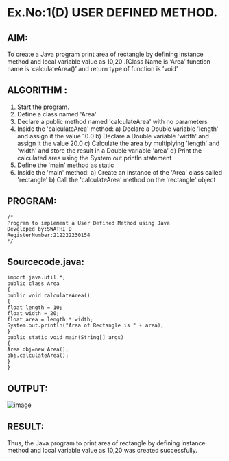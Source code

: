 # Ex.No:1(D) USER DEFINED METHOD.

## AIM:
To create a Java program print area of rectangle by defining instance method and local variable value as 10,20 .[Class Name is ‘Area’ function name is ‘calculateArea()’ and return type of function is ’void’

## ALGORITHM :
1.	Start the program.
2.	Define a class named 'Area'
3.	Declare a public method named 'calculateArea' with no parameters
4.	Inside the 'calculateArea' method:
a)	Declare a Double variable 'length' and assign it the value 10.0
b)	Declare a Double variable 'width' and assign it the value 20.0
c)	Calculate the area by multiplying 'length' and 'width' and store the result in a Double variable 'area'
d)	Print the calculated area using the System.out.println statement
5.	Define the 'main' method as static
6.	Inside the 'main' method:
a)	Create an instance of the 'Area' class called 'rectangle'
b)	Call the 'calculateArea' method on the 'rectangle' object




## PROGRAM:
 ```
/*
Program to implement a User Defined Method using Java
Developed by:SWATHI D 
RegisterNumber:212222230154
*/
```

## Sourcecode.java:
```
import java.util.*;
public class Area
{
public void calculateArea()
{
float length = 10;
float width = 20;
float area = length * width;
System.out.println("Area of Rectangle is " + area);
}
public static void main(String[] args)
{
Area obj=new Area();
obj.calculateArea();
}
}
```








## OUTPUT:
![image](https://github.com/user-attachments/assets/e7793a98-5586-496f-bfa6-7c5f82738653)



## RESULT:
Thus, the Java program to print area of rectangle by defining instance method and local variable value as 10,20 was created successfully.

